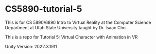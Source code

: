 # CS5890-tutorial-5

This is for CS 5890/6890 Intro to Virtual Reality at the Computer Science Department at Utah State University taught by Dr. Isaac Cho.

This is a repo for Tutorial 5: Virtual Character with Animation in VR 

Unity Version: 2022.3.19f1
